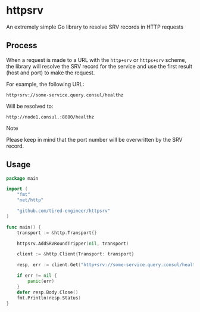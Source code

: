 # httpsrv
An extremely simple Go library to resolve SRV records in HTTP requests

## Process

When a request is made to a URL with the `http+srv` or `https+srv` scheme, the library will resolve the SRV record for the service and use the first result (host and port) to make the request.

For example, the following URL:

`http+srv://some-service.query.consul/healthz`

Will be resolved to:

`http://node1.consul.:8080/healthz`

> [!NOTE]
> Please keep in mind that the port number will be overwritten by the SRV record.

## Usage

```go
package main

import (
	"fmt"
	"net/http"

	"github.com/tired-engineer/httpsrv"
)

func main() {
	transport := &http.Transport{}

	httpsrv.AddSRVRoundTripper(nil, transport)

	client := &http.Client{Transport: transport}

	resp, err := client.Get("http+srv://some-service.query.consul/healthz")

	if err != nil {
		panic(err)
	}
	defer resp.Body.Close()
	fmt.Println(resp.Status)
}

```
